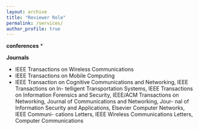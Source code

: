 ```yaml
---
layout: archive
title: "Reviewer Role"
permalink: /services/
author_profile: true
---
```


**conferences**
* 

**Journals**
* IEEE Transactions on Wireless Communications 
* IEEE Transactions on Mobile Computing
* IEEE Transaction on Cognitive Communications and Networking, IEEE Transactions on In-
telligent Transportation Systems, IEEE Transactions on Information Forensics and Security,
IEEE/ACM Transactions on Networking, Journal of Communications and Networking, Jour-
nal of Information Security and Applications, Elsevier Computer Networks, IEEE Communi-
cations Letters, IEEE Wireless Communications Letters, Computer Communications
